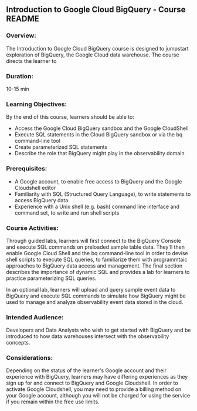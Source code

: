 ## Introduction to Google Cloud BigQuery - Course README

### **Overview:**

The Introduction to Google Cloud BigQuery course is designed to jumpstart exploration of BigQuery, the Google Cloud data warehouse. The course directs the learner to 

### **Duration:** 
10-15 min 

### **Learning Objectives:** 

By the end of this course, learners should be able to:
* Access the Google Cloud BigQuery sandbox and the Google CloudShell
* Execute SQL statements in the Cloud BigQuery sandbox or via the bq command-line tool
* Create parameterized SQL statements 
* Describe the role that BigQuery might play in the observability domain

### **Prerequisites:** 

* A Google account, to enable free access to BigQuery and the Google Cloudshell editor  
* Familiarity with SQL (Structured Query Language), to write statements to access BigQuery data 
* Experience with a Unix shell (e.g. bash) command line interface and command set, to write and run shell scripts  

### **Course Activities:** 

Through guided labs, learners will first connect to the BigQuery Console and execute SQL commands on preloaded sample table data.  They'll then enable Google Cloud Shell and the bq command-line tool in order to devise shell scripts to execute SQL queries, to familiarize them with programmtaic approaches to BigQuery data access and management. The final section describes the importance of dynamic SQL and provides a lab for learners to practice parameterizing SQL queries.

In an optional lab, learners will upload and query sample event data to BigQuery and execute SQL commands  to simulate how BigQuery might be used to manage and analyze observability event data stored in the cloud.   

### **Intended Audience:**  
Developers and Data Analysts who wish to get started with BigQuery and be introduced to how data warehouses intersect with the observability concepts. 

### **Considerations:** 

Depending on the status of the learner's Google account and their experience with BigQuery, learners may have differing experiences as they sign up for and connect to BigQuery and Google Cloudshell.  In order to activate Google Cloudshell, you may need to provide a billing method on your Google account, although you will not be charged for using the service if you remain within the free use limits.

